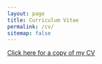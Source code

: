 ```yaml
---
layout: page
title: Curriculum Vitae
permalink: /cv/
sitemap: false
---
```


<object data="/assets/files/cv_chinese.pdf" type="application/pdf" width="100%" height="1000px">

<a href="/assets/files/cv_chinese.pdf">Click here for a copy of my CV</a>